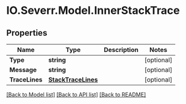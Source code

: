 # IO.Severr.Model.InnerStackTrace
## Properties

Name | Type | Description | Notes
------------ | ------------- | ------------- | -------------
**Type** | **string** |  | [optional] 
**Message** | **string** |  | [optional] 
**TraceLines** | [**StackTraceLines**](StackTraceLines.md) |  | [optional] 

[[Back to Model list]](../README.md#documentation-for-models) [[Back to API list]](../README.md#documentation-for-api-endpoints) [[Back to README]](../README.md)

